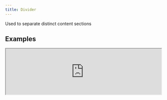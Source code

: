 ```yaml
---
title: Divider
---
```

Used to separate distinct content sections

## Examples

<div><iframe style="width: 100%; margin: 0;" src="https://uiexplorer.blankapp.org/slices/divider-example" scrolling="no" /></div>

```jsx
<Divider />
```

## Variations

### Orientation

<div><iframe style="width: 100%; margin: 0;" src="https://uiexplorer.blankapp.org/slices/divider-variations-orientation" scrolling="no" /></div>

```jsx
<Divider orientation="vertical" />
<Divider orientation="horizontal" />
```

## API

### Props

Name | Description | Type | Optional value | Default
--- | --- | --- | --- | ---
`orientation` | - | enum | `vertical`, `horizontal` | `horizontal`
